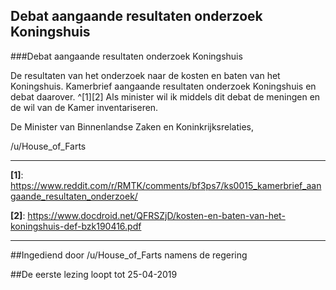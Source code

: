 ## Debat aangaande resultaten onderzoek Koningshuis 
 
###Debat aangaande resultaten onderzoek Koningshuis

De resultaten van het onderzoek naar de kosten en baten van het Koningshuis. Kamerbrief aangaande resultaten onderzoek Koningshuis en debat daarover. ^[1][2] Als minister wil ik middels dit debat de meningen en de wil van de Kamer inventariseren.

De Minister van Binnenlandse Zaken en Koninkrijksrelaties,

/u/House_of_Farts

---

**[1]**: https://www.reddit.com/r/RMTK/comments/bf3ps7/ks0015_kamerbrief_aangaande_resultaten_onderzoek/

**[2]**: https://www.docdroid.net/QFRSZjD/kosten-en-baten-van-het-koningshuis-def-bzk190416.pdf

---

##Ingediend door /u/House_of_Farts namens de regering

##De eerste lezing loopt tot 25-04-2019